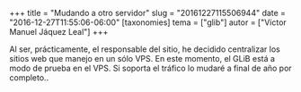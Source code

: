 +++
title = "Mudando a otro servidor"
slug = "20161227115506944"
date = "2016-12-27T11:55:06-06:00"
[taxonomies]
tema = ["glib"]
autor = ["Víctor Manuel Jáquez Leal"]
+++

Al ser, prácticamente, el responsable del sitio, he decidido centralizar
los sitios web que manejo en un sólo VPS. En este momento, el GLiB está
a modo de prueba en el VPS. Si soporta el tráfico lo mudaré a final de
año por completo..

